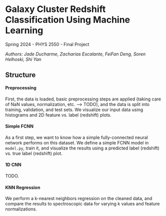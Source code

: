 # Galaxy Cluster Redshift Classification Using Machine Learning

Spring 2024 - PHYS 2550 - Final Project

*Authors: Jade Ducharme, Zacharias Escalante, FeiFan Deng, Soren Helhoski, Shi Yan*

## Structure

#### Preprocessing

First, the data is loaded, basic preprocessing steps are applied (taking care of NaN values, normalization, etc. --> TODO), and the data is split into training, validation, and test sets. We visualize our input data using histograms and 2D feature vs. label (redshift) plots.

#### Simple FCNN

As a first step, we want to know how a simple fully-connected neural network performs on this dataset. We define a simple FCNN model in ```model.py```, train it, and visualize the results using a predicted label (redshift) vs. true label (redshift) plot.

#### 1D CNN

TODO.

#### KNN Regression 

We perform a k-nearest neighbors regression on the cleaned data, and compare the results to spectroscopic data for varying k values and feature normalizations.
